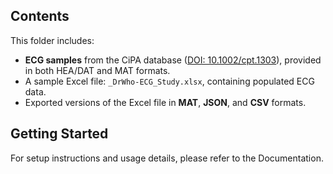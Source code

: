 ## Contents

This folder includes:

- **ECG samples** from the CiPA database ([DOI: 10.1002/cpt.1303](https://doi.org/10.1002/cpt.1303)), provided in both HEA/DAT and MAT formats.
- A sample Excel file: `_DrWho-ECG_Study.xlsx`, containing populated ECG data.
- Exported versions of the Excel file in **MAT**, **JSON**, and **CSV** formats.

## Getting Started

For setup instructions and usage details, please refer to the Documentation.
